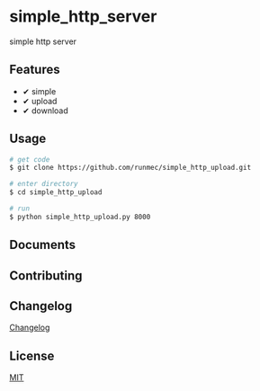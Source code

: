 # simple_http_server

simple http server

## Features

- ✔ simple
- ✔ upload
- ✔ download

## Usage
```bash
# get code
$ git clone https://github.com/runmec/simple_http_upload.git

# enter directory
$ cd simple_http_upload

# run
$ python simple_http_upload.py 8000
```

## Documents



## Contributing


## Changelog

[Changelog](CHANGELOG.md)

## License

[MIT](https://tldrlegal.com/license/mit-license)